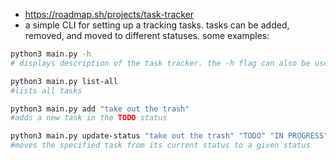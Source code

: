 - https://roadmap.sh/projects/task-tracker
- a simple CLI for setting up a tracking tasks. tasks can be added, removed, and moved to different statuses. some examples:

```bash
python3 main.py -h
# displays description of the task tracker. the -h flag can also be used on any command passed to the CLI for a description of available commands.
```

```bash
python3 main.py list-all
#lists all tasks
```

```bash
python3 main.py add "take out the trash"
#adds a new task in the TODO status
```

```bash
python3 main.py update-status "take out the trash" "TODO" "IN PROGRESS"
#moves the specified task from its current status to a given status
```
